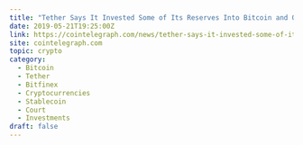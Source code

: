 ```yaml
---
title: "Tether Says It Invested Some of Its Reserves Into Bitcoin and Other Assets"
date: 2019-05-21T19:25:00Z
link: https://cointelegraph.com/news/tether-says-it-invested-some-of-its-reserves-into-bitcoin-and-other-assets?utm_medium=RSS&utm_source=hune
site: cointelegraph.com
topic: crypto
category:
  - Bitcoin
  - Tether
  - Bitfinex
  - Cryptocurrencies
  - Stablecoin
  - Court
  - Investments
draft: false
---
```

